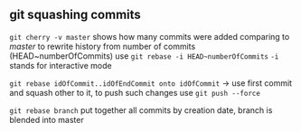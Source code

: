 ## git squashing commits

`git cherry -v master` shows how many commits were added comparing to _master_
to rewrite history from number of commits (HEAD~numberOfCommits) use `git rebase -i HEAD~numberOfCommits`
`-i` stands for interactive mode

`git rebase idOfCommit..idOfEndCommit onto idOfCommit` -> use first commit and squash other to it, to push such changes use `git push --force`

`git rebase branch` put together all commits by creation date, branch is blended into master